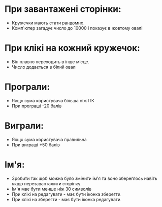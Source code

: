 # При завантажені сторінки:
+ Кружечки мають стати рандомно.
+ Комп'ютер загадує число до 10000 і показує в жовтому овалі

# При клікі на кожний кружечок: 
+ Він плавно переходить в інше місце.
+ Число додається в білий овал

# Програли:
+ Якщо сума користувача більша ніж ПК
+ При програші -20 балів

# Виграли:
+ Якщо сума користувача правильна
+ При виграші +50 балів

# Ім'я:
- Зробити так щоб можна було змінити ім'я та воно збереглось навіть якщо перезавантажити сторінку
- Ім'я має бути менше ніж 30 символів
- При клікі на редагувати - має бути іконка зберегти.
- При клікі на зберегти - має бути іконка редагувати. 


